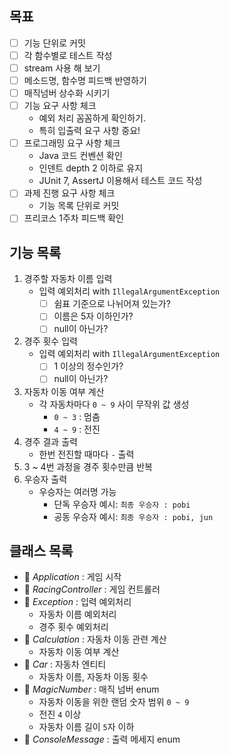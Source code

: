 ## 목표
- [ ] 기능 단위로 커밋
- [ ] 각 함수별로 테스트 작성
- [ ] stream 사용 해 보기
- [ ] 메소드명, 함수명 피드백 반영하기
- [ ] 매직넘버 상수화 시키기
- [ ] 기능 요구 사항 체크
  - 예외 처리 꼼꼼하게 확인하기.
  - 특히 입출력 요구 사항 중요! 
- [ ] 프로그래밍 요구 사항 체크
  - Java 코드 컨벤션 확인
  - 인덴트 depth 2 이하로 유지
  - JUnit 7, AssertJ 이용해서 테스트 코드 작성
- [ ] 과제 진행 요구 사항 체크
  - 기능 목록 단위로 커밋   
- [ ] 프리코스 1주차 피드백 확인

## 기능 목록
1. 경주할 자동차 이름 입력
   - 입력 예외처리 with `IllegalArgumentException`
     - [ ] 쉼표 기준으로 나뉘어져 있는가?
     - [ ] 이름은 5자 이하인가?
     - [ ] null이 아닌가?
2. 경주 횟수 입력
   - 입력 예외처리 with `IllegalArgumentException`
     - [ ] 1 이상의 정수인가?
     - [ ] null이 아닌가?
3. 자동차 이동 여부 계산
   - 각 자동차마다 `0 ~ 9` 사이 무작위 값 생성
     - `0 ~ 3` : 멈춤
     - `4 ~ 9` : 전진
4. 경주 결과 출력
   - 한번 전진할 때마다 `-` 출력
5. 3 ~ 4번 과정을 경주 횟수만큼 반복
6. 우승자 출력
   - 우승자는 여러명 가능
     - 단독 우승자 예시: `최종 우승자 : pobi`
     - 공동 우승자 예시: `최종 우승자 : pobi, jun`

## 클래스 목록
- 📂 *Application* : 게임 시작  
- 📂 *RacingController* : 게임 컨트롤러  
- 📂 *Exception* : 입력 예외처리    
    - 자동차 이름 예외처리  
    - 경주 횟수 예외처리 
- 📂 *Calculation* : 자동차 이동 관련 계산   
    - 자동차 이동 여부 계산
- 📂 *Car* : 자동차 엔티티
  - 자동차 이름, 자동차 이동 횟수
- 📂 *MagicNumber* : 매직 넘버 enum
  - 자동차 이동을 위한 랜덤 숫자 범위 `0 ~ 9`
  - 전진 `4` 이상
  - 자동차 이름 길이 `5`자 이하
- 📂 *ConsoleMessage* : 출력 메세지 enum
  


